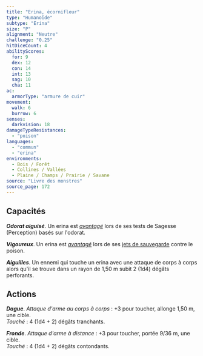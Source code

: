 ```yaml
---
title: "Erina, écornifleur"
type: "Humanoïde"
subtype: "Erina"
size: "P"
alignment: "Neutre"
challenge: "0.25"
hitDiceCount: 4
abilityScores:
  for: 9
  dex: 12
  con: 14
  int: 13
  sag: 10
  cha: 11
ac:
  armorType: "armure de cuir"
movement:
  walk: 6
  burrow: 6
senses:
  darkvision: 18
damageTypeResistances:
  - "poison"
languages:
  - "commun"
  - "erina"
environments:
  - Bois / Forêt
  - Collines / Vallées
  - Plaine / Champs / Prairie / Savane
source: "Livre des monstres"
source_page: 172
---
```

## Capacités
_**Odorat aiguisé**_. Un erina est [_avantagé_](/utiliser-les-caracteristiques/#avantage-et-desavantage) lors de ses tests de Sagesse (Perception) basés sur l'odorat.

_**Vigoureux**_. Un erina est [_avantagé_](/utiliser-les-caracteristiques/#avantage-et-desavantage) lors de ses [jets de sauvegarde](/utiliser-les-caracteristiques/#jets-de-sauvegarde) contre le poison.

_**Aiguilles**_. Un ennemi qui touche un erina avec une attaque de corps à corps alors qu'il se trouve dans un rayon de 1,50 m subit 2 (1d4) dégâts perforants.

## Actions
_**Dague**_. _Attaque d'arme au corps à corps_ : +3 pour toucher, allonge 1,50 m, une cible.  
_Touché_ : 4 (1d4 + 2) dégâts tranchants.

_**Fronde**_. _Attaque d'arme à distance_ : +3 pour toucher, portée 9/36 m, une cible.  
_Touché_ : 4 (1d4 + 2) dégâts contondants.
